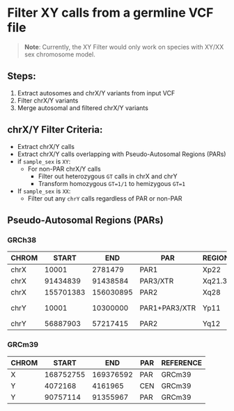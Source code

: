 # Filter XY calls from a germline VCF file
> **Note**: Currently, the XY Filter would only work on species with XY/XX sex chromosome model.
## Steps:
1. Extract autosomes and chrX/Y variants from input VCF
2. Filter chrX/Y variants
3. Merge autosomal and filtered chrX/Y variants

## chrX/Y Filter Criteria:
- Extract chrX/Y calls
- Extract chrX/Y calls overlapping with Pseudo-Autosomal Regions (PARs)
- if `sample_sex` is `XY`:
    - For non-PAR chrX/Y calls
        - Filter out heterozygous `GT` calls in chrX and chrY
        - Transform homozygous `GT=1/1` to hemizygous `GT=1`
- If `sample_sex` is `XX`:
    - Filter out any `chrY` calls regardless of PAR or non-PAR

## Pseudo-Autosomal Regions (PARs)
### GRCh38
| CHROM | START | END | PAR | REGION | REFERENCE |
|---|---|---|---|---|---|
| chrX | 10001 | 2781479 | PAR1 | Xp22 | EMSEMBL |
| chrX | 91434839 | 91438584 | PAR3/XTR | Xq21.3 | PMID:23708688 |
| chrX | 155701383 | 156030895 | PAR2 | Xq28 | ENSEMBL |
| chrY | 10001 | 10300000 | PAR1+PAR3/XTR | Yp11 | ENSEMBL +PMID:23708688 |
| chrY | 56887903 | 57217415 | PAR2 | Yq12 | ENSEMBL |

### GRCm39
| CHROM | START | END | PAR | REFERENCE |
|---|---|---|---|---|
| X | 168752755 | 169376592 | PAR | GRCm39 |
| Y | 4072168 | 4161965 | CEN | GRCm39 |
| Y | 90757114 | 91355967 | PAR | GRCm39 |
